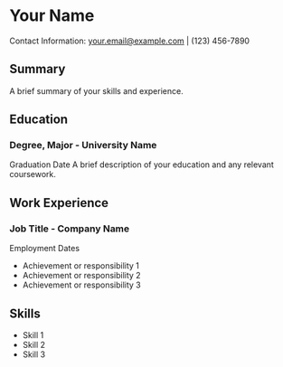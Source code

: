# Your Name
Contact Information: your.email@example.com | (123) 456-7890

## Summary
A brief summary of your skills and experience.

## Education
### Degree, Major - University Name
Graduation Date
A brief description of your education and any relevant coursework.

## Work Experience
### Job Title - Company Name
Employment Dates
- Achievement or responsibility 1
- Achievement or responsibility 2
- Achievement or responsibility 3

## Skills
- Skill 1
- Skill 2
- Skill 3
